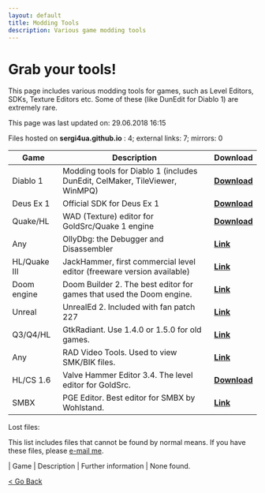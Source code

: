 ```yaml
---
layout: default
title: Modding Tools
description: Various game modding tools
---
```

# Grab your tools!

This page includes various modding tools for games, such as Level Editors, SDKs, Texture Editors etc. Some of these (like DunEdit for Diablo 1) are extremely rare.

This page was last updated on: 29.06.2018 16:15

Files hosted on **sergi4ua.github.io** : 4; external links: 7; mirrors: 0

| Game | Description | Download |
| --- | --- | --- |
| Diablo 1 | Modding tools for Diablo 1 (includes DunEdit, CelMaker, TileViewer, WinMPQ) | [**Download**](https://sergi4ua.github.io/cellar/D1TOOLS.ZIP) |
| Deus Ex 1 | Official SDK for Deus Ex 1 | [**Download**](https://sergi4ua.github.io/cellar/DeusExSDK1112f.exe) |
| Quake/HL | WAD (Texture) editor for GoldSrc/Quake 1 engine | [**Download**](https://sergi4ua.github.io/cellar/wally_155b.exe) |
| Any | OllyDbg: the Debugger and Disassembler | [**Link**](http://ollydbg.de/) |
| HL/Quake III | JackHammer, first commercial level editor (freeware version available) | [**Link**](http://jack.hlfx.ru/en/main.html) |
| Doom engine | Doom Builder 2. The best editor for games that used the Doom engine. | [**Link**](http://www.doombuilder.com/index.php?p=downloads) |
| Unreal | UnrealEd 2. Included with fan patch 227 | [**Link**](https://www.oldunreal.com/downloads.html) |
| Q3/Q4/HL | GtkRadiant. Use 1.4.0 or 1.5.0 for old games. | [**Link**](http://icculus.org/gtkradiant) |
| Any | RAD Video Tools. Used to view SMK/BIK files. | [**Link**](http://www.radgametools.com/bnkdown.htm) |
| HL/CS 1.6 | Valve Hammer Editor 3.4. The level editor for GoldSrc. | [**Download**](https://sergi4ua.github.io/cellar/hammer_v34.exe) |
| SMBX | PGE Editor. Best editor for SMBX by Wohlstand. | [**Link**](http://wohlsoft.ru/PGE/#links) |

Lost files:

This list includes files that cannot be found by normal means. If you have these files, please [e-mail me](./contact.html).

| Game | Description | Further  information |
None found.

[< Go Back](https://sergi4ua.github.io)
